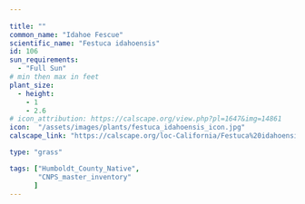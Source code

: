 ```yaml
---
 
title: ""
common_name: "Idahoe Fescue"
scientific_name: "Festuca idahoensis"
id: 106 
sun_requirements:
  - "Full Sun"
# min then max in feet
plant_size:
  - height: 
    - 1
    - 2.6
# icon_attribution: https://calscape.org/view.php?pl=1647&img=14861
icon:  "/assets/images/plants/festuca_idahoensis_icon.jpg"
calscape_link: "https://calscape.org/loc-California/Festuca%20idahoensis(%20)"

type: "grass"

tags: ["Humboldt_County_Native",
       "CNPS_master_inventory"
      ]
---
```




